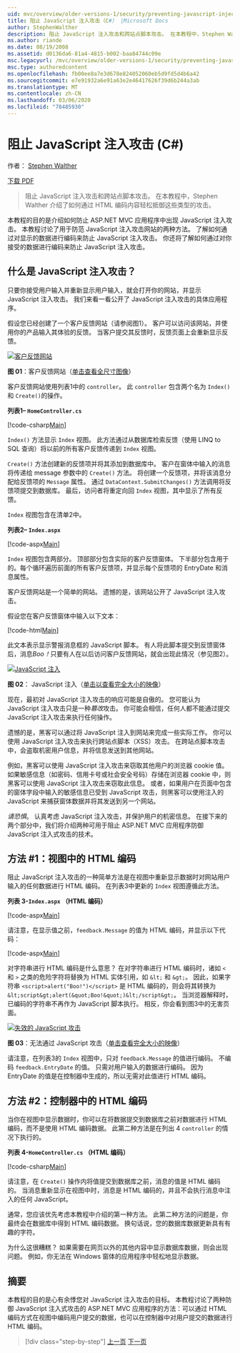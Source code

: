 ```yaml
---
uid: mvc/overview/older-versions-1/security/preventing-javascript-injection-attacks-cs
title: 阻止 JavaScript 注入攻击（C#） |Microsoft Docs
author: StephenWalther
description: 阻止 JavaScript 注入攻击和跨站点脚本攻击。 在本教程中，Stephen Walther 介绍了如何轻松地消除 。
ms.author: riande
ms.date: 08/19/2008
ms.assetid: d0136da6-81a4-4815-b002-baa84744c09e
msc.legacyurl: /mvc/overview/older-versions-1/security/preventing-javascript-injection-attacks-cs
msc.type: authoredcontent
ms.openlocfilehash: fb00ee8a7e3d678e824052060eb5d9fd5d4b6a42
ms.sourcegitcommit: e7e91932a6e91a63e2e46417626f39d6b244a3ab
ms.translationtype: MT
ms.contentlocale: zh-CN
ms.lasthandoff: 03/06/2020
ms.locfileid: "78485930"
---
```

# <a name="preventing-javascript-injection-attacks-c"></a>阻止 JavaScript 注入攻击 (C#)

作者： [Stephen Walther](https://github.com/StephenWalther)

[下载 PDF](https://download.microsoft.com/download/8/4/8/84843d8d-1575-426c-bcb5-9d0c42e51416/ASPNET_MVC_Tutorial_06_CS.pdf)

> 阻止 JavaScript 注入攻击和跨站点脚本攻击。 在本教程中，Stephen Walther 介绍了如何通过 HTML 编码内容轻松抵御这些类型的攻击。

本教程的目的是介绍如何防止 ASP.NET MVC 应用程序中出现 JavaScript 注入攻击。 本教程讨论了用于防范 JavaScript 注入攻击网站的两种方法。 了解如何通过对显示的数据进行编码来防止 JavaScript 注入攻击。 你还将了解如何通过对你接受的数据进行编码来防止 JavaScript 注入攻击。

## <a name="what-is-a-javascript-injection-attack"></a>什么是 JavaScript 注入攻击？

只要你接受用户输入并重新显示用户输入，就会打开你的网站，并显示 JavaScript 注入攻击。 我们来看一看公开了 JavaScript 注入攻击的具体应用程序。

假设您已经创建了一个客户反馈网站（请参阅图1）。 客户可以访问该网站，并使用你的产品输入其体验的反馈。 当客户提交其反馈时，反馈页面上会重新显示反馈。

[![客户反馈网站](preventing-javascript-injection-attacks-cs/_static/image2.png)](preventing-javascript-injection-attacks-cs/_static/image1.png)

**图 01**：客户反馈网站（[单击查看全尺寸图像](preventing-javascript-injection-attacks-cs/_static/image3.png)）

客户反馈网站使用列表1中的 `controller`。 此 `controller` 包含两个名为 `Index()` 和 `Create()`的操作。

**列表1– `HomeController.cs`**

[!code-csharp[Main](preventing-javascript-injection-attacks-cs/samples/sample1.cs)]

`Index()` 方法显示 `Index` 视图。 此方法通过从数据库检索反馈（使用 LINQ to SQL 查询）将以前的所有客户反馈传递到 `Index` 视图。

`Create()` 方法创建新的反馈项并将其添加到数据库中。 客户在窗体中输入的消息将传递给 message 参数中的 `Create()` 方法。 将创建一个反馈项，并将该消息分配给反馈项的 `Message` 属性。 通过 `DataContext.SubmitChanges()` 方法调用将反馈项提交到数据库。 最后，访问者将重定向回 `Index` 视图，其中显示了所有反馈。

`Index` 视图包含在清单2中。

**列表2– `Index.aspx`**

[!code-aspx[Main](preventing-javascript-injection-attacks-cs/samples/sample2.aspx)]

`Index` 视图包含两部分。 顶部部分包含实际的客户反馈窗体。 下半部分包含用于的。每个循环遍历前面的所有客户反馈项，并显示每个反馈项的 EntryDate 和消息属性。

客户反馈网站是一个简单的网站。 遗憾的是，该网站公开了 JavaScript 注入攻击。

假设您在客户反馈窗体中输入以下文本：

[!code-html[Main](preventing-javascript-injection-attacks-cs/samples/sample3.html)]

此文本表示显示警报消息框的 JavaScript 脚本。 有人将此脚本提交到反馈窗体后，消息<em>Boo！</em>只要有人在以后访问客户反馈网站，就会出现此情况（参见图2）。

[![JavaScript 注入](preventing-javascript-injection-attacks-cs/_static/image5.png)](preventing-javascript-injection-attacks-cs/_static/image4.png)

**图 02**： JavaScript 注入（[单击以查看完全大小的映像](preventing-javascript-injection-attacks-cs/_static/image6.png)）

现在，最初对 JavaScript 注入攻击的响应可能是自傲的。 您可能认为 JavaScript 注入攻击只是一种*篡改*攻击。 你可能会相信，任何人都不能通过提交 JavaScript 注入攻击来执行任何操作。

遗憾的是，黑客可以通过将 JavaScript 注入到网站来完成一些实际工作。 你可以使用 JavaScript 注入攻击来执行跨站点脚本（XSS）攻击。 在跨站点脚本攻击中，会盗取机密用户信息，并将信息发送到其他网站。

例如，黑客可以使用 JavaScript 注入攻击来窃取其他用户的浏览器 cookie 值。 如果敏感信息（如密码、信用卡号或社会安全号码）存储在浏览器 cookie 中，则黑客可以使用 JavaScript 注入攻击来窃取此信息。 或者，如果用户在页面中包含的窗体字段中输入的敏感信息已受到 JavaScript 攻击，则黑客可以使用注入的 JavaScript 来捕获窗体数据并将其发送到另一个网站。

*请恐惧*。 认真考虑 JavaScript 注入攻击，并保护用户的机密信息。 在接下来的两个部分中，我们将介绍两种可用于阻止 ASP.NET MVC 应用程序防御 JavaScript 注入式攻击的技术。

## <a name="approach-1-html-encode-in-the-view"></a>方法 #1：视图中的 HTML 编码

阻止 JavaScript 注入攻击的一种简单方法是在视图中重新显示数据时对网站用户输入的任何数据进行 HTML 编码。 在列表3中更新的 `Index` 视图遵循此方法。

**列表 3-`Index.aspx` （HTML 编码）**

[!code-aspx[Main](preventing-javascript-injection-attacks-cs/samples/sample4.aspx)]

请注意，在显示值之前，`feedback.Message` 的值为 HTML 编码，并显示以下代码：

[!code-aspx[Main](preventing-javascript-injection-attacks-cs/samples/sample5.aspx)]

对字符串进行 HTML 编码是什么意思？ 在对字符串进行 HTML 编码时，诸如 `<` 和 `>` 之类的危险字符将替换为 HTML 实体引用，如 `&lt;` 和 `&gt;`。 因此，如果字符串 `<script>alert("Boo!")</script>` 是 HTML 编码的，则会将其转换为 `&lt;script&gt;alert(&quot;Boo!&quot;)&lt;/script&gt;`。 当浏览器解释时，已编码的字符串不再作为 JavaScript 脚本执行。 相反，你会看到图3中的无害页面。

[![失效的 JavaScript 攻击](preventing-javascript-injection-attacks-cs/_static/image8.png)](preventing-javascript-injection-attacks-cs/_static/image7.png)

**图 03**：无法通过 JavaScript 攻击（[单击查看完全大小的映像](preventing-javascript-injection-attacks-cs/_static/image9.png)）

请注意，在列表3的 `Index` 视图中，只对 `feedback.Message` 的值进行编码。 不编码 `feedback.EntryDate` 的值。 只需对用户输入的数据进行编码。 因为 EntryDate 的值是在控制器中生成的，所以无需对此值进行 HTML 编码。

## <a name="approach-2-html-encode-in-the-controller"></a>方法 #2：控制器中的 HTML 编码

当你在视图中显示数据时，你可以在将数据提交到数据库之前对数据进行 HTML 编码，而不是使用 HTML 编码数据。 此第二种方法是在列出 4 `controller` 的情况下执行的。

**列表 4-`HomeController.cs` （HTML 编码）**

[!code-csharp[Main](preventing-javascript-injection-attacks-cs/samples/sample6.cs)]

请注意，在 `Create()` 操作内将值提交到数据库之前，消息的值是 HTML 编码的。 当消息重新显示在视图中时，消息是 HTML 编码的，并且不会执行消息中注入的任何 JavaScript。

通常，您应该优先考虑本教程中介绍的第一种方法。 此第二种方法的问题是，你最终会在数据库中得到 HTML 编码数据。 换句话说，您的数据库数据更新具有有趣的字符。

为什么这很糟糕？ 如果需要在网页以外的其他内容中显示数据库数据，则会出现问题。 例如，你无法在 Windows 窗体的应用程序中轻松地显示数据。

## <a name="summary"></a>摘要

本教程的目的是心有余悸您对 JavaScript 注入攻击的目标。 本教程讨论了两种防御 JavaScript 注入式攻击的 ASP.NET MVC 应用程序的方法：可以通过 HTML 编码方式在视图中编码用户提交的数据，也可以在控制器中对用户提交的数据进行 HTML 编码。

> [!div class="step-by-step"]
> [上一页](authenticating-users-with-windows-authentication-cs.md)
> [下一页](authenticating-users-with-forms-authentication-vb.md)
